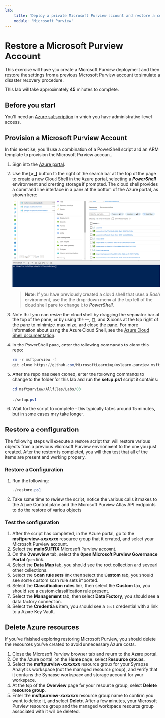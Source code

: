 ```yaml
---
lab:
    title: 'Deploy a private Microsoft Purview account and restore a configuration'
    module: 'Microsoft Purview'
---
```


# Restore a Microsoft Purview Account

This exercise will have you create a Microsoft Purview deployment and then restore the settings from a previous Microsoft Purview account to simulate a disaster recovery procedure.

This lab will take approximately **45** minutes to complete.

## Before you start

You'll need an [Azure subscription](https://azure.microsoft.com/free) in which you have administrative-level access.

## Provision a Microsoft Purview Account

In this exercise, you'll use a combination of a PowerShell script and an ARM template to provision the Microsoft Purview account.

1. Sign into the [Azure portal](https://portal.azure.com).
2. Use the **[\>_]** button to the right of the search bar at the top of the page to create a new Cloud Shell in the Azure portal, selecting a ***PowerShell*** environment and creating storage if prompted. The cloud shell provides a command line interface in a pane at the bottom of the Azure portal, as shown here:

    ![Azure portal with a cloud shell pane](./images/cloud-shell.png)

    > **Note**: If you have previously created a cloud shell that uses a *Bash* environment, use the the drop-down menu at the top left of the cloud shell pane to change it to ***PowerShell***.

3. Note that you can resize the cloud shell by dragging the separator bar at the top of the pane, or by using the **&#8212;**, **&#9723;**, and **X** icons at the top right of the pane to minimize, maximize, and close the pane. For more information about using the Azure Cloud Shell, see the [Azure Cloud Shell documentation](https://docs.microsoft.com/azure/cloud-shell/overview).

4. In the PowerShell pane, enter the following commands to clone this repo:

    ```powershell
    rm -r msftpurview -f
    git clone https://github.com/MicrosoftLearning/mslearn-purview msftpurview
    ```

5. After the repo has been cloned, enter the following commands to change to the folder for this lab and run the **setup.ps1** script it contains:

    ```powershell
    cd msftpurview/Allfiles/Labs/03

    ./setup.ps1
    ```

6. Wait for the script to complete - this typically takes around 15 minutes, but in some cases may take longer.

## Restore a configuration

The following steps will execute a restore script that will restore various objects from a previous Microsoft Purview envrionment to the one you just created. After the restore is completed, you will then test that all of the items are present and working properly.

### Restore a Configuration

1. Run the following:

    ```powershell
    ./restore.ps1
    ```

2. Take some time to review the script, notice the various calls it makes to the Azure Control plane and the Microsoft Purview Atlas API endpoints to do the restore of variou objects.

### Test the configuration

1. After the script has completed, in the Azure portal, go to the **msftpurview-*xxxxxxx*** resource group that it created, and select your Microsoft Purview account.
2. Select the **mainSUFFIX** Microsoft Purview account.
3. On the **Ovewview** tab, select the **Open Microsoft Purview Governance Portal** `Open` link.
4. Select the **Data Map** tab, you should see the root collection and sevearl other collections.
5. Select the **Scan rule sets** link then select the **Custom** tab, you should see some custom scan rule sets imported.
6. Select the **Classification rules** link, then select the **Custom** tab, you should see a custom classification rule present.
7. Select the **Management** tab, then select **Data Factory**, you should see a data factory connection.
8. Select the **Credentials** item, you should see a `test` credential with a link to a Azure Key Vault.

## Delete Azure resources

If you've finished exploring restoring Microsoft Purview, you should delete the resources you've created to avoid unnecessary Azure costs.

1. Close the Microsoft Purview browser tab and return to the Azure portal.
2. On the Azure portal, on the **Home** page, select **Resource groups**.
3. Select the **msftpurview-*xxxxxxx*** resource group for your Synapse Analytics workspace (not the managed resource group), and verify that it contains the Synapse workspace and storage account for your workspace.
4. At the top of the **Overview** page for your resource group, select **Delete resource group**.
5. Enter the **msftpurview-*xxxxxxx*** resource group name to confirm you want to delete it, and select **Delete**. After a few minutes, your Microsoft Purview resource group and the managed workspace resource group associated with it will be deleted.
